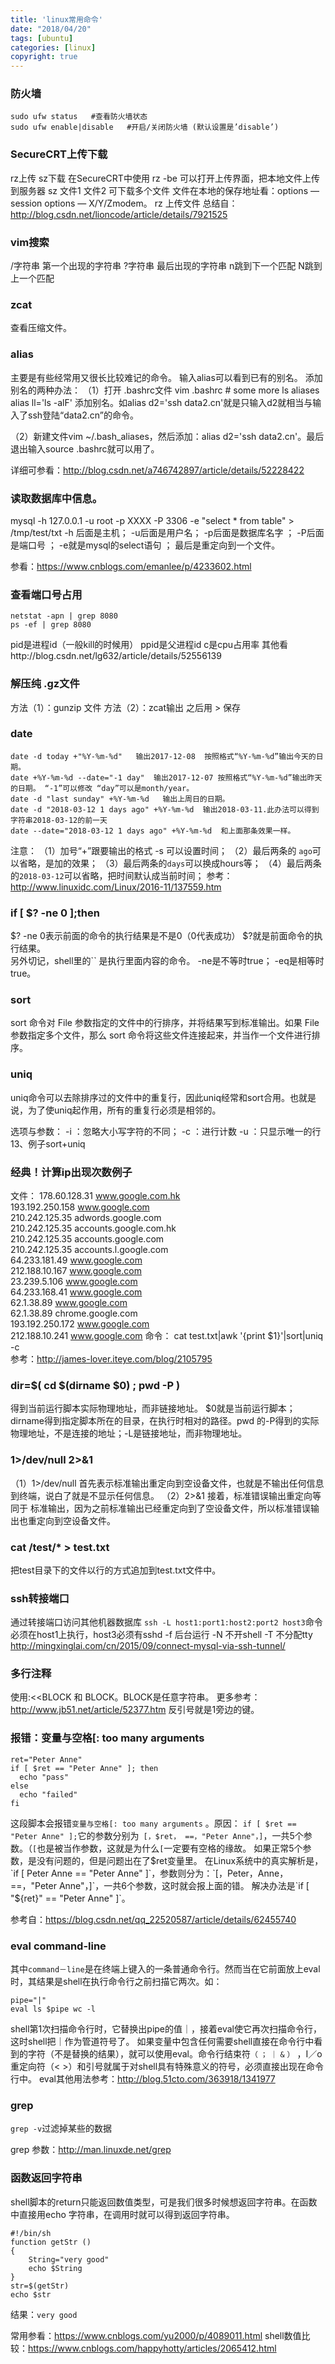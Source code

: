 ```yaml
---
title: 'linux常用命令'
date: "2018/04/20"
tags: [ubuntu]
categories: [linux]
copyright: true
---
```

### 防火墙
```
sudo ufw status   #查看防火墙状态
sudo ufw enable|disable   #开启/关闭防火墙 (默认设置是’disable’)
```
### SecureCRT上传下载
rz上传  sz下载
在SecureCRT中使用 rz -be 可以打开上传界面，把本地文件上传到服务器
sz 文件1 文件2    可下载多个文件 文件在本地的保存地址看：options — session options — X/Y/Zmodem。
rz 上传文件
总结自：http://blog.csdn.net/lioncode/article/details/7921525

### vim搜索
/字符串  第一个出现的字符串
?字符串 最后出现的字符串
n跳到下一个匹配  N跳到上一个匹配
### zcat
查看压缩文件。

### alias
主要是有些经常用又很长比较难记的命令。
输入alias可以看到已有的别名。
添加别名的两种办法：
（1）打开 .bashrc文件 vim .bashrc
\# some more ls aliases
alias ll='ls -alF'
添加别名。如alias d2='ssh data2.cn'就是只输入d2就相当与输入了ssh登陆“data2.cn”的命令。

（2）新建文件vim ~/.bash_aliases，然后添加：alias d2='ssh data2.cn'。最后退出输入source .bashrc就可以用了。

详细可参看：http://blog.csdn.net/a746742897/article/details/52228422

### 读取数据库中信息。
mysql -h 127.0.0.1 -u root -p XXXX -P 3306 -e "select * from table"  > /tmp/test/txt
-h 后面是主机； -u后面是用户名； -p后面是数据库名字 ； -P后面是端口号 ； -e就是mysql的select语句 ； 最后是重定向到一个文件。

参看：https://www.cnblogs.com/emanlee/p/4233602.html

### 查看端口号占用
```
netstat -apn | grep 8080
ps -ef | grep 8080   
```
pid是进程id（一般kill的时候用） ppid是父进程id  c是cpu占用率 其他看http://blog.csdn.net/lg632/article/details/52556139

### 解压纯 .gz文件
方法（1）：gunzip 文件       方法（2）：zcat输出 之后用 > 保存

### date
```
date -d today +"%Y-%m-%d"   输出2017-12-08  按照格式“%Y-%m-%d”输出今天的日期。
date +%Y-%m-%d --date="-1 day"  输出2017-12-07 按照格式“%Y-%m-%d”输出昨天的日期。 “-1”可以修改 “day”可以是month/year。
date -d "last sunday" +%Y-%m-%d   输出上周日的日期。
date -d "2018-03-12 1 days ago" +%Y-%m-%d  输出2018-03-11.此办法可以得到字符串2018-03-12的前一天
date --date="2018-03-12 1 days ago" +%Y-%m-%d  和上面那条效果一样。
```
注意：
（1）加号“+”跟要输出的格式   -s 可以设置时间；
（2）最后两条的 `ago`可以省略，是加的效果；
（3）最后两条的`days`可以换成hours等；
（4）最后两条的`2018-03-12`可以省略，把时间默认成当前时间；
参考：http://www.linuxidc.com/Linux/2016-11/137559.htm

### if [ $? -ne 0 ];then
$? -ne 0表示前面的命令的执行结果是不是0（0代表成功）   $?就是前面命令的执行结果。  
另外切记，shell里的`` 是执行里面内容的命令。 -ne是不等时true； -eq是相等时true。

### sort
sort 命令对 File 参数指定的文件中的行排序，并将结果写到标准输出。如果 File 参数指定多个文件，那么 sort 命令将这些文件连接起来，并当作一个文件进行排序。

### uniq
uniq命令可以去除排序过的文件中的重复行，因此uniq经常和sort合用。也就是说，为了使uniq起作用，所有的重复行必须是相邻的。

选项与参数：
-i   ：忽略大小写字符的不同；
-c  ：进行计数
-u  ：只显示唯一的行
13、例子sort+uniq
### 经典！计算ip出现次数例子

文件：
178.60.128.31 www.google.com.hk  
193.192.250.158 www.google.com  
210.242.125.35 adwords.google.com  
210.242.125.35 accounts.google.com.hk  
210.242.125.35 accounts.google.com  
210.242.125.35 accounts.l.google.com  
64.233.181.49 www.google.com  
212.188.10.167 www.google.com  
23.239.5.106 www.google.com  
64.233.168.41 www.google.com  
62.1.38.89 www.google.com  
62.1.38.89 chrome.google.com  
193.192.250.172 www.google.com  
212.188.10.241 www.google.com
命令：
cat test.txt|awk '{print $1}'|sort|uniq -c  
参考：http://james-lover.iteye.com/blog/2105795

### dir=$( cd $(dirname $0) ; pwd -P )
得到当前运行脚本实际物理地址，而非链接地址。
$0就是当前运行脚本；dirname得到指定脚本所在的目录，在执行时相对的路径。pwd 的-P得到的实际物理地址，不是连接的地址；-L是链接地址，而非物理地址。

### 1>/dev/null 2>&1
（1）1>/dev/null 首先表示标准输出重定向到空设备文件，也就是不输出任何信息到终端，说白了就是不显示任何信息。
（2）2>&1 接着，标准错误输出重定向等同于 标准输出，因为之前标准输出已经重定向到了空设备文件，所以标准错误输出也重定向到空设备文件。

### cat /test/* > test.txt
把test目录下的文件以行的方式追加到test.txt文件中。

### ssh转接端口
通过转接端口访问其他机器数据库
`ssh -L host1:port1:host2:port2 host3`命令必须在host1上执行，host3必须有sshd
-f 后台运行
-N 不开shell
-T 不分配tty
http://mingxinglai.com/cn/2015/09/connect-mysql-via-ssh-tunnel/

### 多行注释
使用:<<BLOCK 和 BLOCK。BLOCK是任意字符串。
更多参考：http://www.jb51.net/article/52377.htm
反引号就是1旁边的键。

### 报错：变量与空格[: too many arguments
```shell
ret="Peter Anne"
if [ $ret == "Peter Anne" ]; then
  echo "pass"
else
  echo "failed"
fi
```
这段脚本会报错`变量与空格[: too many arguments` 。原因：
`if [ $ret == "Peter Anne" ];`它的参数分别为` [，$ret， ==，"Peter Anne"，]`，一共5个参数。（`[`也是被当作参数，这就是为什么`[`一定要有空格的缘故。
如果正常5个参数，是没有问题的，但是问题出在了$ret变量里。
在Linux系统中的真实解析是，`if [ Peter Anne == "Peter Anne" ]`，参数则分为：`[，Peter，Anne， ==，"Peter Anne"，]`，一共6个参数，这时就会报上面的错。
解决办法是`if [ "${ret}" == "Peter Anne" ]`。

参考自：https://blog.csdn.net/qq_22520587/article/details/62455740

### eval command-line
其中`command－line`是在终端上键入的一条普通命令行。然而当在它前面放上eval时，其结果是shell在执行命令行之前扫描它两次。如：
```
pipe="|"
eval ls $pipe wc -l
```
shell第1次扫描命令行时，它替换出pipe的值｜，接着eval使它再次扫描命令行，这时shell把｜作为管道符号了。
如果变量中包含任何需要shell直接在命令行中看到的字符（不是替换的结果），就可以使用eval。命令行结束符`（` `；` `｜` `&` `）` ，I／o重定向符（< >）和引号就属于对shell具有特殊意义的符号，必须直接出现在命令行中。
eval其他用法参考：http://blog.51cto.com/363918/1341977

### grep
`grep -v`过滤掉某些的数据

grep 参数：http://man.linuxde.net/grep
### 函数返回字符串
shell脚本的return只能返回数值类型，可是我们很多时候想返回字符串。在函数中直接用echo 字符串，在调用时就可以得到返回字符串。
```shell
#!/bin/sh
function getStr ()
{
    String="very good"
    echo $String
}
str=$(getStr)
echo $str
```
结果：`very good`

常用参看：https://www.cnblogs.com/yu2000/p/4089011.html
shell数值比较：https://www.cnblogs.com/happyhotty/articles/2065412.html
